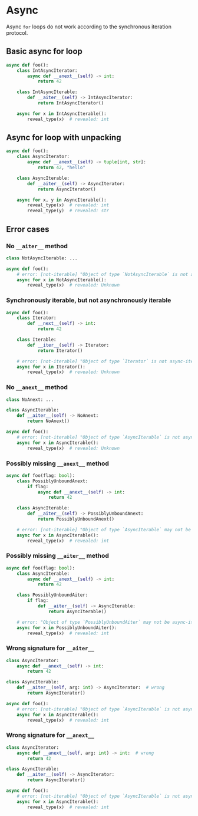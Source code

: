 # Async

Async `for` loops do not work according to the synchronous iteration protocol.

## Basic async for loop

```py
async def foo():
    class IntAsyncIterator:
        async def __anext__(self) -> int:
            return 42

    class IntAsyncIterable:
        def __aiter__(self) -> IntAsyncIterator:
            return IntAsyncIterator()

    async for x in IntAsyncIterable():
        reveal_type(x)  # revealed: int
```

## Async for loop with unpacking

```py
async def foo():
    class AsyncIterator:
        async def __anext__(self) -> tuple[int, str]:
            return 42, "hello"

    class AsyncIterable:
        def __aiter__(self) -> AsyncIterator:
            return AsyncIterator()

    async for x, y in AsyncIterable():
        reveal_type(x)  # revealed: int
        reveal_type(y)  # revealed: str
```

## Error cases

<!-- snapshot-diagnostics -->

### No `__aiter__` method

```py
class NotAsyncIterable: ...

async def foo():
    # error: [not-iterable] "Object of type `NotAsyncIterable` is not async-iterable"
    async for x in NotAsyncIterable():
        reveal_type(x)  # revealed: Unknown
```

### Synchronously iterable, but not asynchronously iterable

```py
async def foo():
    class Iterator:
        def __next__(self) -> int:
            return 42

    class Iterable:
        def __iter__(self) -> Iterator:
            return Iterator()

    # error: [not-iterable] "Object of type `Iterator` is not async-iterable"
    async for x in Iterator():
        reveal_type(x)  # revealed: Unknown
```

### No `__anext__` method

```py
class NoAnext: ...

class AsyncIterable:
    def __aiter__(self) -> NoAnext:
        return NoAnext()

async def foo():
    # error: [not-iterable] "Object of type `AsyncIterable` is not async-iterable"
    async for x in AsyncIterable():
        reveal_type(x)  # revealed: Unknown
```

### Possibly missing `__anext__` method

```py
async def foo(flag: bool):
    class PossiblyUnboundAnext:
        if flag:
            async def __anext__(self) -> int:
                return 42

    class AsyncIterable:
        def __aiter__(self) -> PossiblyUnboundAnext:
            return PossiblyUnboundAnext()

    # error: [not-iterable] "Object of type `AsyncIterable` may not be async-iterable"
    async for x in AsyncIterable():
        reveal_type(x)  # revealed: int
```

### Possibly missing `__aiter__` method

```py
async def foo(flag: bool):
    class AsyncIterable:
        async def __anext__(self) -> int:
            return 42

    class PossiblyUnboundAiter:
        if flag:
            def __aiter__(self) -> AsyncIterable:
                return AsyncIterable()

    # error: "Object of type `PossiblyUnboundAiter` may not be async-iterable"
    async for x in PossiblyUnboundAiter():
        reveal_type(x)  # revealed: int
```

### Wrong signature for `__aiter__`

```py
class AsyncIterator:
    async def __anext__(self) -> int:
        return 42

class AsyncIterable:
    def __aiter__(self, arg: int) -> AsyncIterator:  # wrong
        return AsyncIterator()

async def foo():
    # error: [not-iterable] "Object of type `AsyncIterable` is not async-iterable"
    async for x in AsyncIterable():
        reveal_type(x)  # revealed: int
```

### Wrong signature for `__anext__`

```py
class AsyncIterator:
    async def __anext__(self, arg: int) -> int:  # wrong
        return 42

class AsyncIterable:
    def __aiter__(self) -> AsyncIterator:
        return AsyncIterator()

async def foo():
    # error: [not-iterable] "Object of type `AsyncIterable` is not async-iterable"
    async for x in AsyncIterable():
        reveal_type(x)  # revealed: int
```
